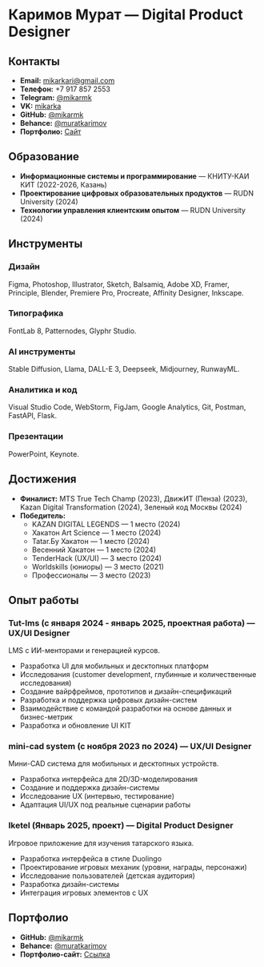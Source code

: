 # Каримов Мурат — Digital Product Designer

## Контакты
- **Email:** mikarkari@gmail.com  
- **Телефон:** +7 917 857 2553  
- **Telegram:** [@mikarmk](https://t.me/mikarmk)  
- **VK:** [mikarka](https://vk.com/mikarka)  
- **GitHub:** [@mikarmk](https://github.com/Mikarmk)  
- **Behance:** [@muratkarimov](https://www.behance.net/muratkarimov)  
- **Портфолио:** [Сайт](https://mikarmk.github.io/muratpfshow.github.io/)  

## Образование
- **Информационные системы и программирование** — КНИТУ-КАИ КИТ (2022-2026, Казань)
- **Проектирование цифровых образовательных продуктов** — RUDN University (2024)
- **Технологии управления клиентским опытом** — RUDN University (2024)

## Инструменты
### Дизайн
Figma, Photoshop, Illustrator, Sketch, Balsamiq, Adobe XD, Framer, Principle, Blender, Premiere Pro, Procreate, Affinity Designer, Inkscape.

### Типографика
FontLab 8, Patternodes, Glyphr Studio.

### AI инструменты
Stable Diffusion, Llama, DALL-E 3, Deepseek, Midjourney, RunwayML.

### Аналитика и код
Visual Studio Code, WebStorm, FigJam, Google Analytics, Git, Postman, FastAPI, Flask.

### Презентации
PowerPoint, Keynote.

## Достижения
- **Финалист:** MTS True Tech Champ (2023), ДвижИТ (Пенза) (2023), Kazan Digital Transformation (2024), Зеленый код Москвы (2024)
- **Победитель:**
  - KAZAN DIGITAL LEGENDS — 1 место (2024)
  - Хакатон Art Science — 1 место (2024)
  - Tatar.Бу Хакатон — 1 место (2024)
  - Весенний Хакатон — 1 место (2024)
  - TenderHack (UX/UI) — 3 место (2024)
  - Worldskills (юниоры) — 3 место (2021)
  - Профессионалы — 3 место (2023)

## Опыт работы
### **Tut-lms (с января 2024 - январь 2025, проектная работа)** — UX/UI Designer
LMS с ИИ-менторами и генерацией курсов.
- Разработка UI для мобильных и десктопных платформ
- Исследования (customer development, глубинные и количественные исследования)
- Создание вайрфреймов, прототипов и дизайн-спецификаций
- Разработка и поддержка цифровых дизайн-систем
- Взаимодействие с командой разработки на основе данных и бизнес-метрик
- Разработка и обновление UI KIT

### **mini-cad system (с ноября 2023 по 2024)** — UX/UI Designer
Мини-CAD система для мобильных и десктопных устройств.
- Разработка интерфейса для 2D/3D-моделирования
- Создание и поддержка дизайн-системы
- Исследование UX (интервью, тестирование)
- Адаптация UI/UX под реальные сценарии работы

### **Iketel (Январь 2025, проект)** — Digital Product Designer
Игровое приложение для изучения татарского языка.
- Разработка интерфейса в стиле Duolingo
- Проектирование игровых механик (уровни, награды, персонажи)
- Исследование пользователей (детская аудитория)
- Разработка дизайн-системы
- Интеграция игровых элементов с UX

## Портфолио
- **GitHub:** [@mikarmk](https://github.com/Mikarmk)
- **Behance:** [@muratkarimov](https://www.behance.net/muratkarimov)
- **Портфолио-сайт:** [Ссылка](https://mikarmk.github.io/muratpfshow.github.io/)

